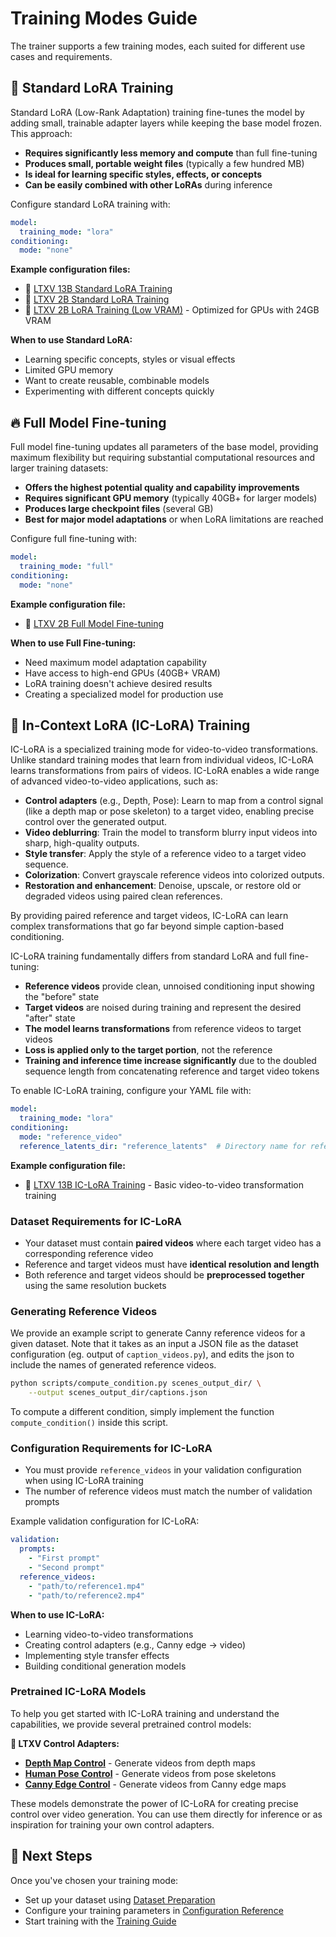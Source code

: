 # Training Modes Guide

The trainer supports a few training modes, each suited for different use cases and requirements.

## 🎯 Standard LoRA Training

Standard LoRA (Low-Rank Adaptation) training fine-tunes the model by adding small, trainable adapter layers while keeping the base model frozen. This approach:

- **Requires significantly less memory and compute** than full fine-tuning
- **Produces small, portable weight files** (typically a few hundred MB)
- **Is ideal for learning specific styles, effects, or concepts**
- **Can be easily combined with other LoRAs** during inference

Configure standard LoRA training with:
```yaml
model:
  training_mode: "lora"
conditioning:
  mode: "none"
```

**Example configuration files:**
- 📄 [LTXV 13B Standard LoRA Training](../configs/ltxv_13b_lora_cakeify.yaml)
- 📄 [LTXV 2B Standard LoRA Training](../configs/ltxv_2b_lora.yaml)
- 📄 [LTXV 2B LoRA Training (Low VRAM)](../configs/ltxv_2b_lora_low_vram.yaml) - Optimized for GPUs with 24GB VRAM

**When to use Standard LoRA:**
- Learning specific concepts, styles or visual effects
- Limited GPU memory
- Want to create reusable, combinable models
- Experimenting with different concepts quickly

## 🔥 Full Model Fine-tuning

Full model fine-tuning updates all parameters of the base model, providing maximum flexibility but
requiring substantial computational resources and larger training datasets:

- **Offers the highest potential quality and capability improvements**
- **Requires significant GPU memory** (typically 40GB+ for larger models)
- **Produces large checkpoint files** (several GB)
- **Best for major model adaptations** or when LoRA limitations are reached

Configure full fine-tuning with:
```yaml
model:
  training_mode: "full"
conditioning:
  mode: "none"
```

**Example configuration file:**
- 📄 [LTXV 2B Full Model Fine-tuning](../configs/ltxv_2b_full.yaml)

**When to use Full Fine-tuning:**
- Need maximum model adaptation capability
- Have access to high-end GPUs (40GB+ VRAM)
- LoRA training doesn't achieve desired results
- Creating a specialized model for production use

## 🔄 In-Context LoRA (IC-LoRA) Training

IC-LoRA is a specialized training mode for video-to-video transformations.
Unlike standard training modes that learn from individual videos, IC-LoRA learns transformations from pairs of videos.
IC-LoRA enables a wide range of advanced video-to-video applications, such as:

- **Control adapters** (e.g., Depth, Pose): Learn to map from a control signal (like a depth map or pose skeleton) to a target video, enabling precise control over the generated output.
- **Video deblurring**: Train the model to transform blurry input videos into sharp, high-quality outputs.
- **Style transfer**: Apply the style of a reference video to a target video sequence.
- **Colorization**: Convert grayscale reference videos into colorized outputs.
- **Restoration and enhancement**: Denoise, upscale, or restore old or degraded videos using paired clean references.

By providing paired reference and target videos, IC-LoRA can learn complex transformations that go far beyond simple caption-based conditioning.

IC-LoRA training fundamentally differs from standard LoRA and full fine-tuning:

- **Reference videos** provide clean, unnoised conditioning input showing the "before" state
- **Target videos** are noised during training and represent the desired "after" state
- **The model learns transformations** from reference videos to target videos
- **Loss is applied only to the target portion**, not the reference
- **Training and inference time increase significantly** due to the doubled sequence length from concatenating reference and target video tokens

To enable IC-LoRA training, configure your YAML file with:

```yaml
model:
  training_mode: "lora"
conditioning:
  mode: "reference_video"
  reference_latents_dir: "reference_latents"  # Directory name for reference video latents
```

**Example configuration file:**
- 📄 [LTXV 13B IC-LoRA Training](../configs/ltxv_13b_ic_lora.yaml) - Basic video-to-video transformation training

### Dataset Requirements for IC-LoRA

- Your dataset must contain **paired videos** where each target video has a corresponding reference video
- Reference and target videos must have **identical resolution and length**
- Both reference and target videos should be **preprocessed together** using the same resolution buckets

### Generating Reference Videos

We provide an example script to generate Canny reference videos for a given dataset.
Note that it takes as an input a JSON file as the dataset configuration (eg. output of `caption_videos.py`), and edits the json to include the names of generated reference videos.

```bash
python scripts/compute_condition.py scenes_output_dir/ \
    --output scenes_output_dir/captions.json
```

To compute a different condition, simply implement the function `compute_condition()` inside this script.

### Configuration Requirements for IC-LoRA

- You must provide `reference_videos` in your validation configuration when using IC-LoRA training
- The number of reference videos must match the number of validation prompts

Example validation configuration for IC-LoRA:
```yaml
validation:
  prompts:
    - "First prompt"
    - "Second prompt"
  reference_videos:
    - "path/to/reference1.mp4"
    - "path/to/reference2.mp4"
```

**When to use IC-LoRA:**
- Learning video-to-video transformations
- Creating control adapters (e.g., Canny edge → video)
- Implementing style transfer effects
- Building conditional generation models

### Pretrained IC-LoRA Models

To help you get started with IC-LoRA training and understand the capabilities, we provide several pretrained control models:

**🎨 LTXV Control Adapters:**
- **[Depth Map Control](https://huggingface.co/Lightricks/LTX-Video-ICLoRA-depth-13b-0.9.7)** - Generate videos from depth maps
- **[Human Pose Control](https://huggingface.co/Lightricks/LTX-Video-ICLoRA-pose-13b-0.9.7)** - Generate videos from pose skeletons
- **[Canny Edge Control](https://huggingface.co/Lightricks/LTX-Video-ICLoRA-canny-13b-0.9.7)** - Generate videos from Canny edge maps

These models demonstrate the power of IC-LoRA for creating precise control over video generation.
You can use them directly for inference or as inspiration for training your own control adapters.

## 🚀 Next Steps

Once you've chosen your training mode:

- Set up your dataset using [Dataset Preparation](dataset-preparation.md)
- Configure your training parameters in [Configuration Reference](configuration-reference.md)
- Start training with the [Training Guide](training-guide.md)
